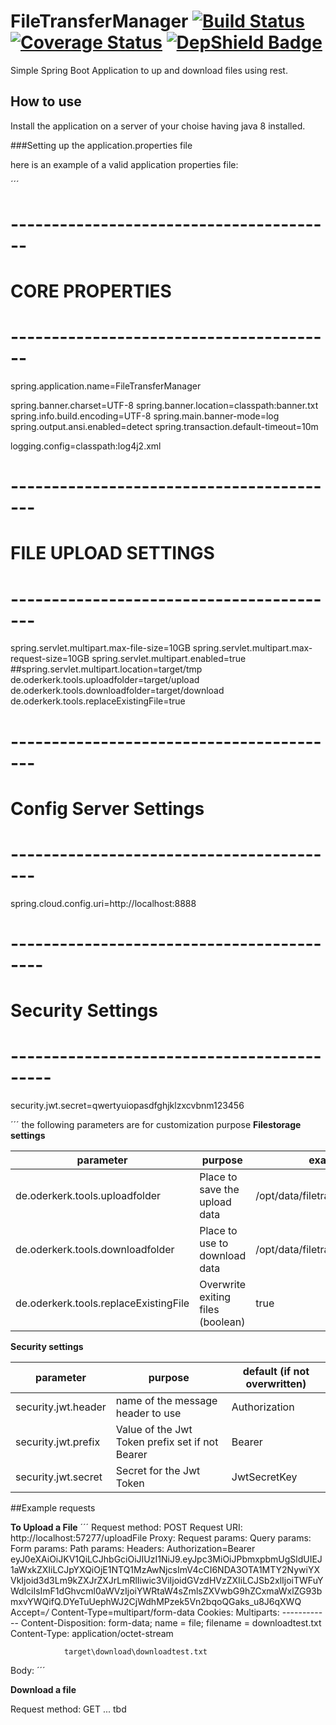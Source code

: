# FileTransferManager  [![Build Status](https://travis-ci.org/MOderkerk/FileTransferManager.svg?branch=master)](https://travis-ci.org/MOderkerk/FileTransferManager) [![Coverage Status](https://coveralls.io/repos/github/MOderkerk/FileTransferManager/badge.svg?branch=master)](https://coveralls.io/github/MOderkerk/FileTransferManager?branch=master) [![DepShield Badge](https://depshield.sonatype.org/badges/MOderkerk/FileTransferManager/depshield.svg)](https://depshield.github.io)

Simple Spring Boot Application to up and download files using rest.

## How to use 
Install the application on a server of your choise having java 8 installed.

###Setting up the application.properties file

here is an example of a valid application properties file:

´´´
# ----------------------------------------
# CORE PROPERTIES
# ----------------------------------------
spring.application.name=FileTransferManager

spring.banner.charset=UTF-8
spring.banner.location=classpath:banner.txt
spring.info.build.encoding=UTF-8
spring.main.banner-mode=log
spring.output.ansi.enabled=detect
spring.transaction.default-timeout=10m

logging.config=classpath:log4j2.xml
# -----------------------------------------
#  FILE UPLOAD SETTINGS
# -----------------------------------------
spring.servlet.multipart.max-file-size=10GB
spring.servlet.multipart.max-request-size=10GB
spring.servlet.multipart.enabled=true
##spring.servlet.multipart.location=target/tmp
de.oderkerk.tools.uploadfolder=target/upload
de.oderkerk.tools.downloadfolder=target/download
de.oderkerk.tools.replaceExistingFile=true 



# -----------------------------------------
# Config Server Settings
# -----------------------------------------
spring.cloud.config.uri=http://localhost:8888

# ------------------------------------------
# Security Settings
# -------------------------------------------
security.jwt.secret=qwertyuiopasdfghjklzxcvbnm123456


´´´
the following parameters are for customization purpose
__Filestorage settings__

 parameter | purpose| example
 ----------|--------|--------
de.oderkerk.tools.uploadfolder|Place to save the upload data | /opt/data/filetransfer/upload
de.oderkerk.tools.downloadfolder|Place to use to download data | /opt/data/filetransfer/download
de.oderkerk.tools.replaceExistingFile|Overwrite exiting files (boolean)| true 

__Security settings__

 parameter | purpose| default (if not overwritten)
 ----------|--------|-------
security.jwt.header|name of the message header to use| Authorization
security.jwt.prefix|Value of the Jwt Token prefix set if not Bearer | Bearer
security.jwt.secret|Secret for the Jwt Token| JwtSecretKey


##Example requests

__To Upload a File__
´´´
Request method: POST
Request URI:    http://localhost:57277/uploadFile
Proxy:          <none>
Request params: <none>
Query params:   <none>
Form params:    <none>
Path params:    <none>
Headers:        Authorization=Bearer eyJ0eXAiOiJKV1QiLCJhbGciOiJIUzI1NiJ9.eyJpc3MiOiJPbmxpbmUgSldUIEJ1aWxkZXIiLCJpYXQiOjE1NTQ1MzAwNjcsImV4cCI6NDA3OTA1MTY2NywiYXVkIjoid3d3Lm9kZXJrZXJrLmRlIiwic3ViIjoidGVzdHVzZXIiLCJSb2xlIjoiTWFuYWdlciIsImF1dGhvcml0aWVzIjoiYWRtaW4sZmlsZXVwbG9hZCxmaWxlZG93bmxvYWQifQ.DYeTuUephWJ2CjWdhMPzek5Vn2bqoQGaks_u8J6qXWQ
                Accept=*/*
                Content-Type=multipart/form-data
Cookies:        <none>
Multiparts:     ------------
                Content-Disposition: form-data; name = file; filename = downloadtest.txt
                Content-Type: application/octet-stream

                target\download\downloadtest.txt
Body:           <none>
´´´

__Download a file__

Request method: GET
... tbd




